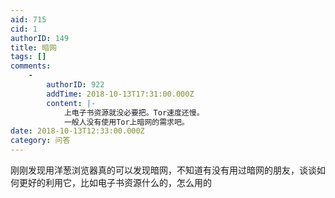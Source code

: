 ```yaml
---
aid: 715
cid: 1
authorID: 149
title: 暗网
tags: []
comments:
    -
        authorID: 922
        addTime: 2018-10-13T17:31:00.000Z
        content: |-
            上电子书资源就没必要把。Tor速度还慢。  
            一般人没有使用Tor上暗网的需求吧。
date: 2018-10-13T12:33:00.000Z
category: 问答
---
```


刚刚发现用洋葱浏览器真的可以发现暗网，不知道有没有用过暗网的朋友，谈谈如何更好的利用它，比如电子书资源什么的，怎么用的
